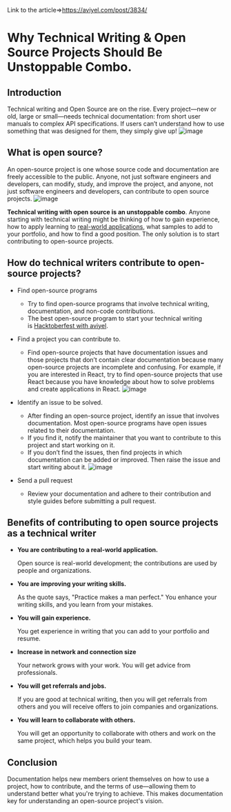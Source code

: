 Link to the article=>https://aviyel.com/post/3834/
<h1>Why Technical Writing & Open Source Projects Should Be Unstoppable Combo.</h1>

## Introduction

Technical writing and Open Source are on the rise. Every project—new or old, large or small—needs technical documentation: from short user manuals to complex API specifications. If users can’t understand how to use something that was designed for them, they simply give up!
![image](https://user-images.githubusercontent.com/114678694/201374152-e943fd27-a056-4812-9a32-a624747818e8.png)


## What is open source?

An open-source project is one whose source code and documentation are freely accessible to the public. Anyone, not just software engineers and developers, can modify, study, and improve the project, and anyone, not just software engineers and developers, can contribute to open source projects.
![image](https://user-images.githubusercontent.com/114678694/201375077-c7d3f3ab-6225-45cd-82ff-9d088b9e3f02.png)


**Technical writing with open source is an unstoppable combo**. Anyone starting with technical writing might be thinking of how to gain experience, how to apply learning to [real-world applications](https://www.collinsdictionary.com/dictionary/english/real-world-application), what samples to add to your portfolio, and how to find a good position. The only solution is to start contributing to open-source projects.

## How do technical writers contribute to open-source projects?

- Find open-source programs
    - Try to find open-source programs that involve technical writing, documentation, and non-code contributions.
    - The best open-source program to start your technical writing is [Hacktoberfest with aviyel](https://aviyel.com/post/3738/announcing-hacktoberfest-with-aviyel).
- Find a project you can contribute to.
    - Find open-source projects that have documentation issues and those projects that don’t contain clear documentation because many open-source projects are incomplete and confusing. For example, if you are interested in React, try to find open-source projects that use React because you have knowledge about how to solve problems and create applications in React.
    ![image](https://user-images.githubusercontent.com/114678694/201375301-aa4d427c-eda4-4a85-8fae-7cb0c1a153f3.png)

 - Identify an issue to be solved.
    - After finding an open-source project, identify an issue that involves documentation. Most open-source programs have open issues related to their documentation.
    - If you find it, notify the maintainer that you want to contribute to this project and start working on it.
    - If you don’t find the issues, then find projects in which documentation can be added or improved. Then raise the issue and start writing about it.
![image](https://user-images.githubusercontent.com/114678694/201375627-df6597e7-17f6-44d6-b351-cc253cd3bbbf.png)

- Send a pull request
    - Review your documentation and adhere to their contribution and style guides before submitting a pull request.

## Benefits of contributing to open source projects as a technical writer

- **You are contributing to a real-world application.**
    
    Open source is real-world development; the contributions are used by people and organizations.
    
- **You are improving your writing skills.**
    
    As the quote says, "Practice makes a man perfect." You enhance your writing skills, and you learn from your mistakes.
    
- **You will gain experience.**
    
    You get experience in writing that you can add to your portfolio and resume.
    
- **Increase in network and connection size**
    
    Your network grows with your work. You will get advice from professionals.
    
- **You will get referrals and jobs.**
    
    If you are good at technical writing, then you will get referrals from others and you will receive offers to join companies and organizations.
    
- **You will learn to collaborate with others.**
    
    You will get an opportunity to collaborate with others and work on the same project, which helps you build your team.
    

## Conclusion

Documentation helps new members orient themselves on how to use a project, how to contribute, and the terms of use—allowing them to understand better what you're trying to achieve. This makes documentation key for understanding an open-source project's vision.
